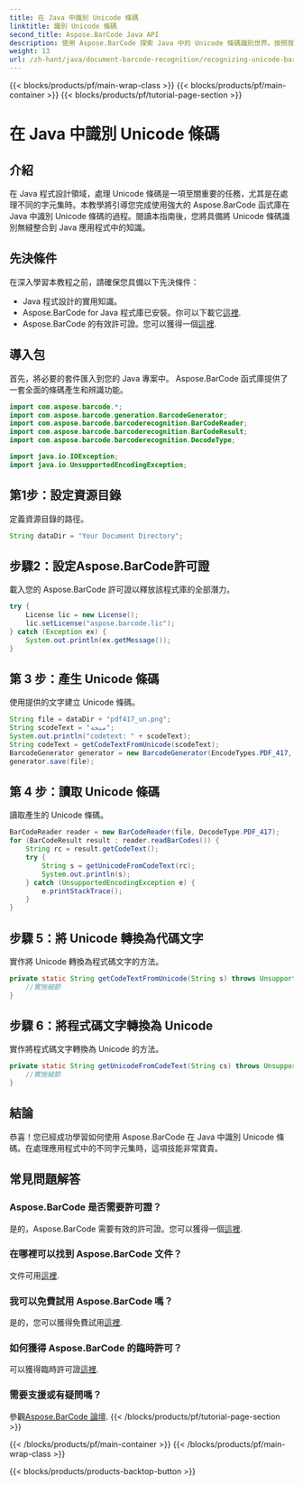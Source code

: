 ```yaml
---
title: 在 Java 中識別 Unicode 條碼
linktitle: 識別 Unicode 條碼
second_title: Aspose.BarCode Java API
description: 使用 Aspose.BarCode 探索 Java 中的 Unicode 條碼識別世界。按照我們的逐步指南將不同的字元集無縫整合到您的應用程式中。
weight: 13
url: /zh-hant/java/document-barcode-recognition/recognizing-unicode-barcodes/
---
```


{{< blocks/products/pf/main-wrap-class >}}
{{< blocks/products/pf/main-container >}}
{{< blocks/products/pf/tutorial-page-section >}}

# 在 Java 中識別 Unicode 條碼


## 介紹

在 Java 程式設計領域，處理 Unicode 條碼是一項至關重要的任務，尤其是在處理不同的字元集時。本教學將引導您完成使用強大的 Aspose.BarCode 函式庫在 Java 中識別 Unicode 條碼的過程。閱讀本指南後，您將具備將 Unicode 條碼識別無縫整合到 Java 應用程式中的知識。

## 先決條件

在深入學習本教程之前，請確保您具備以下先決條件：

- Java 程式設計的實用知識。
-  Aspose.BarCode for Java 程式庫已安裝。你可以下載它[這裡](https://releases.aspose.com/barcode/java/).
-  Aspose.BarCode 的有效許可證。您可以獲得一個[這裡](https://purchase.aspose.com/buy).

## 導入包

首先，將必要的套件匯入到您的 Java 專案中。 Aspose.BarCode 函式庫提供了一套全面的條碼產生和辨識功能。

```java
import com.aspose.barcode.*;
import com.aspose.barcode.generation.BarcodeGenerator;
import com.aspose.barcode.barcoderecognition.BarCodeReader;
import com.aspose.barcode.barcoderecognition.BarCodeResult;
import com.aspose.barcode.barcoderecognition.DecodeType;

import java.io.IOException;
import java.io.UnsupportedEncodingException;
```

## 第1步：設定資源目錄

定義資源目錄的路徑。

```java
String dataDir = "Your Document Directory";
```

## 步驟2：設定Aspose.BarCode許可證

載入您的 Aspose.BarCode 許可證以釋放該程式庫的全部潛力。

```java
try {
    License lic = new License();
    lic.setLicense("aspose.barcode.lic");
} catch (Exception ex) {
    System.out.println(ex.getMessage());
}
```

## 第 3 步：產生 Unicode 條碼

使用提供的文字建立 Unicode 條碼。

```java
String file = dataDir + "pdf417_un.png";
String scodeText = "منحة";
System.out.println("codetext: " + scodeText);
String codeText = getCodeTextFromUnicode(scodeText);
BarcodeGenerator generator = new BarcodeGenerator(EncodeTypes.PDF_417, codeText);
generator.save(file);
```

## 第 4 步：讀取 Unicode 條碼

讀取產生的 Unicode 條碼。

```java
BarCodeReader reader = new BarCodeReader(file, DecodeType.PDF_417);
for (BarCodeResult result : reader.readBarCodes()) {
    String rc = result.getCodeText();
    try {
        String s = getUnicodeFromCodeText(rc);
        System.out.println(s);
    } catch (UnsupportedEncodingException e) {
        e.printStackTrace();
    }
}
```

## 步驟 5：將 Unicode 轉換為代碼文字

實作將 Unicode 轉換為程式碼文字的方法。

```java
private static String getCodeTextFromUnicode(String s) throws UnsupportedEncodingException {
    //實施細節
}

```

## 步驟 6：將程式碼文字轉換為 Unicode

實作將程式碼文字轉換為 Unicode 的方法。

```java
private static String getUnicodeFromCodeText(String cs) throws UnsupportedEncodingException {
    //實施細節
}
```

## 結論

恭喜！您已經成功學習如何使用 Aspose.BarCode 在 Java 中識別 Unicode 條碼。在處理應用程式中的不同字元集時，這項技能非常寶貴。

## 常見問題解答

### Aspose.BarCode 是否需要許可證？
是的，Aspose.BarCode 需要有效的許可證。您可以獲得一個[這裡](https://purchase.aspose.com/buy).

### 在哪裡可以找到 Aspose.BarCode 文件？
文件可用[這裡](https://reference.aspose.com/barcode/java/).

### 我可以免費試用 Aspose.BarCode 嗎？
是的，您可以獲得免費試用[這裡](https://releases.aspose.com/).

### 如何獲得 Aspose.BarCode 的臨時許可？
可以獲得臨時許可證[這裡](https://purchase.aspose.com/temporary-license/).

### 需要支援或有疑問嗎？
參觀[Aspose.BarCode 論壇](https://forum.aspose.com/c/barcode/13).
{{< /blocks/products/pf/tutorial-page-section >}}

{{< /blocks/products/pf/main-container >}}
{{< /blocks/products/pf/main-wrap-class >}}

{{< blocks/products/products-backtop-button >}}
